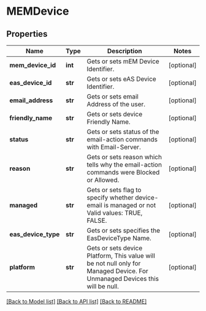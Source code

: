 # MEMDevice

## Properties
Name | Type | Description | Notes
------------ | ------------- | ------------- | -------------
**mem_device_id** | **int** | Gets or sets mEM Device Identifier. | [optional] 
**eas_device_id** | **str** | Gets or sets eAS Device Identifier. | [optional] 
**email_address** | **str** | Gets or sets email Address of the user. | [optional] 
**friendly_name** | **str** | Gets or sets device Friendly Name. | [optional] 
**status** | **str** | Gets or sets status of the email-action commands with Email-Server. | [optional] 
**reason** | **str** | Gets or sets reason which tells why the email-action commands were Blocked or Allowed. | [optional] 
**managed** | **str** | Gets or sets flag to specify whether device-email is managed or not  Valid values: TRUE, FALSE. | [optional] 
**eas_device_type** | **str** | Gets or sets specifies the EasDeviceType Name. | [optional] 
**platform** | **str** | Gets or sets device Platform, This value will be not null only for Managed Device. For Unmanaged Devices this will be null. | [optional] 

[[Back to Model list]](../README.md#documentation-for-models) [[Back to API list]](../README.md#documentation-for-api-endpoints) [[Back to README]](../README.md)


